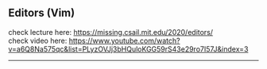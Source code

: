## Editors (Vim)

check lecture here: https://missing.csail.mit.edu/2020/editors/  
check video here: https://www.youtube.com/watch?v=a6Q8Na575qc&list=PLyzOVJj3bHQuloKGG59rS43e29ro7I57J&index=3  

---

